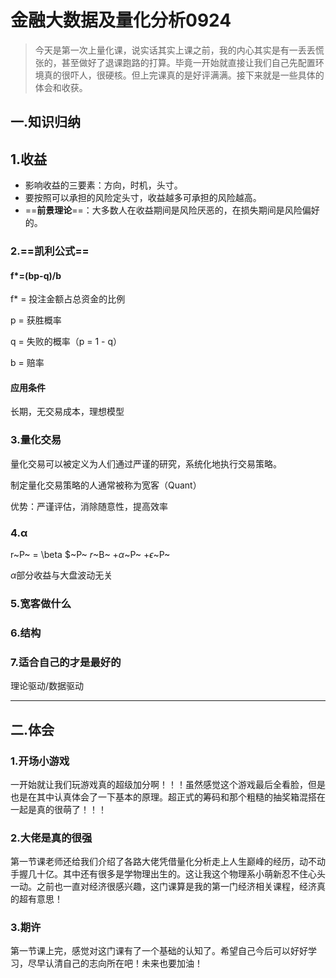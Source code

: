 # 金融大数据及量化分析0924

> ​	今天是第一次上量化课，说实话其实上课之前，我的内心其实是有一丢丢慌张的，甚至做好了退课跑路的打算。毕竟一开始就直接让我们自己先配置环境真的很吓人，很硬核。但上完课真的是好评满满。接下来就是一些具体的体会和收获。

## 一.知识归纳

## 1.收益

+ 影响收益的三要素：方向，时机，头寸。
+ 要按照可以承担的风险定头寸，收益越多可承担的风险越高。
+ ==**前景理论**==：大多数人在收益期间是风险厌恶的，在损失期间是风险偏好的。

### 2.==凯利公式==
#### f*=(bp-q)/b

f* = 投注金额占总资金的比例

p = 获胜概率

q = 失败的概率（p = 1 - q）

b = 赔率

#### 应用条件

长期，无交易成本，理想模型

### 3.量化交易

量化交易可以被定义为人们通过严谨的研究，系统化地执行交易策略。

制定量化交易策略的人通常被称为宽客（Quant）

优势：严谨评估，消除随意性，提高效率

### 4.α

r~P~ = \beta $~P~ $r$~B~ $+ \alpha$~P~ $+ \epsilon$~P~

$\alpha$部分收益与大盘波动无关

### 5.宽客做什么


### 6.结构



### 7.适合自己的才是最好的

理论驱动/数据驱动

------

## 二.体会

### 1.开场小游戏

​	一开始就让我们玩游戏真的超级加分啊！！！虽然感觉这个游戏最后全看脸，但是也是在其中认真体会了一下基本的原理。超正式的筹码和那个粗糙的抽奖箱混搭在一起是真的很萌了！！！

### 2.大佬是真的很强

​	第一节课老师还给我们介绍了各路大佬凭借量化分析走上人生巅峰的经历，动不动手握几十亿。其中还有很多是学物理出生的。这让我这个物理系小萌新忍不住心头一动。之前也一直对经济很感兴趣，这门课算是我的第一门经济相关课程，经济真的超有意思！

### 3.期许

​	第一节课上完，感觉对这门课有了一个基础的认知了。希望自己今后可以好好学习，尽早认清自己的志向所在吧！未来也要加油！













